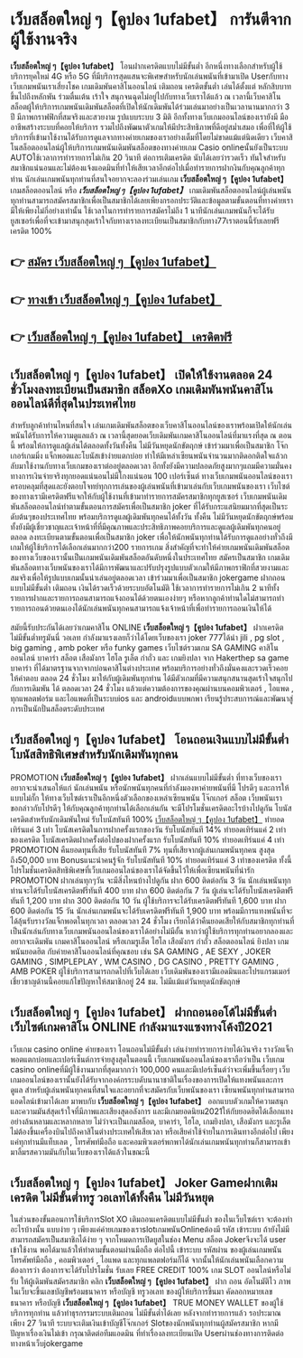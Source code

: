 # เว็บสล็อตใหญ่ ๆ【คูปอง 1ufabet】  การันตีจากผู้ใช้งานจริง

**เว็บสล็อตใหญ่ ๆ【คูปอง 1ufabet】** โอนฝากเครดิตแบบไม่มีขั้นต่ำ  อีกหนึ่งทางเลือกสำหรับผู้ใช้บริการยุคใหม่ 4G หรือ 5G ที่มีบริการสุดแสนจะพิเศษสำหรับนักเล่นพนันที่เข้ามาเปิด Userกับทางเว็บเกมพนันเราเสี่ยงโชค เกมเดิมพันคาสิโนออนไลน์ เติมถอน เครดิตขั้นต่ำ เล่นได้ตั้งแต่ หลักสิบบาทขึ้นไปถึงหลักพัน ร่วมตื่นเต้น เร้าใจ สนุกจนฉุดไม่อยู่ไปกับทางเว็บเราได้แล้ว ณ เวลานี้เว็บคาสิโนสล็อตผู้ให้บริการเกมพนันเดิมพันสล็อตที่เปิดให้นักเดิมพันได้ร่วมเล่นมาอย่างเป็นเวลานานมากกว่า 3 ปี มีภาพกราฟฟิกที่สมจริงและสวยงาม รูปแบบระบบ 3 มิติ
อีกทั้งทางเว็บเกมออนไลน์ของเรายังมี มืออาชีพสร้างระบบที่คอยให้บริการ  รวมไปถึงพัฒนาตัวเกมให้มีประสิทธิภาพที่ดีอยู่สม่ำเสมอ เพื่อที่ให้ผู้ใช้บริการที่เข้ามาใช้งานได้รับการดูแลจากทางค่ายเกมของเราอย่างเต็มที่โดยไม่ขาดแม้แต่นิดเดียว เว็บคาสิโนสล็อตออนไลน์ผู้ให้บริการเกมพนันเดิมพันสล็อตของทางค่ายเกม Casio onlineนั้นยังเป็นระบบ AUTOใช้เวลาการทำรายการไม่เกิน 20 วินาที ต่อการเติมเครดิต นับได้เลยว่ารวดเร็ว ทันใจสำหรับสมาชิกแน่นอนและไม่ต้องแจ้งแอดมินที่ทำให้เสียเวลาอีกต่อไปเมื่อทำรายการฝากงินกับคุณลูกค้าทุกท่าน
นักเล่นเกมพนันทุกท่านที่สนใจอยากจะลองร่วมเล่นเกม **เว็บสล็อตใหญ่ ๆ【คูปอง 1ufabet】** เกมสล็อตออนไลน์ หรือ ***เว็บสล็อตใหญ่ ๆ【คูปอง 1ufabet】*** เกมเดิมพันสล็อตออนไลน์ผู้เล่นพนันทุกท่านสามารถสมัครสมาชิกเพื่อเป็นสมาชิกได้เลยเพียงกรอกประวัติและข้อมูลตามขั้นตอนที่ทางค่ายเรามีให้เพียงไม่กี่อย่างเท่านั้น ใช้เวลาในการทำรายการสมัครไม่ถึง 1 นาทีนักเล่นเกมพนันก็จะได้รับยูสเซอร์เพื่อที่จะเข้ามาสนุกสุดเร้าใจกับทางเราลงทะเบียนเป็นสมาชิกกับทาง77เราตอนนี้รับเลยฟรีเครดิต 100%

## 👉 [สมัคร เว็บสล็อตใหญ่ ๆ【คูปอง 1ufabet】](https://archa888.com/)
## 👉 [ทางเข้า เว็บสล็อตใหญ่ ๆ【คูปอง 1ufabet】](https://archa888.com/)
## 👉 [เว็บสล็อตใหญ่ ๆ【คูปอง 1ufabet】 เครดิตฟรี](https://archa888.com/)

## เว็บสล็อตใหญ่ ๆ【คูปอง 1ufabet】 เปิดให้ใช้งานตลอด  24 ชั่วโมงลงทะเบียนเป็นสมาชิก สล็อตXo เกมเดิมพันพนันคาสิโนออนไลน์ดีที่สุดในประเทศไทย

สำหรับลูกค้าท่านไหนที่สนใจ เล่นเกมเดิมพันสล็อตของเว็บคาสิโนออนไลน์ของเราพร้อมเปิดให้นักเล่นพนันได้รับการให้ความดูแลแล้ว ณ เวลานี้สุดยอดเว็บเดิมพันเกมคาสิโนออนไลน์ที่มาแรงที่สุด ณ ตอนนี้ พร้อมให้การดูแลผู้เล่นได้ตลอดทั้งวันทั้งคืน ไม่มีวันหยุดนักขัตฤกษ์ เข้าร่วมมาเพื่อเป็นสมาชิก โจ๊กเกอร์เกมมิ่ง แจ็กพอตและโบนัสเข้าง่ายแตกบ่อย ทำให้มีเหล่าเซียนพนันจำนวนมากติดอกติดใจแล้วกลับมาใช้งานกับทางเว็บเกมของเราต่ออยู่ตลอดเวลา อีกทั้งยังมีความปลอดภัยสูงมากๆแถมมีความมั่นคงทางการเงินจ่ายจริงทุกยอดแน่นอนไม่มีโกงแน่นอน 100 เปอร์เซ็นต์ ทางเว็บเกมพนันออนไลน์ของเราครอบคลุมที่สุดและยังตอบโจทย์ทุกการเล่นของผู้เล่นพนันที่เข้ามาเล่นกับเว็บเกมพนันของเรา
เว็บไซต์ของทางเรามีเครดิตฟรีแจกให้กับผู้ใช้งานที่เข้ามาทำรายการสมัครสมาชิกทุกยูสเซอร์ เว็บเกมพนันเดิมพันสล็อตออนไลน์ทำตามขั้นตอนการสมัครเพื่อเป็นสมาชิก joker ที่ได้รับกระแสนิยมมากที่สุดเป็นระดับต้นๆของประเทศไทย พร้อมบริการดูแลผู้เดิมพันทุกคนได้ทั้งวัน ทั้งคืน ไม่มีวันหยุดนักขัตฤกษ์พร้อมทั้งยังมีผู้เชี่ยวชาญและเจ้าหน้าที่ที่มีคุณภาพและประสิทธิภาพคอยบริการและดูแลผู้เดิมพันทุกคนอยู่ตลอด ลงทะเบียนตามขั้นตอนเพื่อเป็นสมาชิก joker เพื่อให้นักพนันทุกท่านได้รับการดูแลอย่างทั่วถึงมีเกมให้ผู้ใช้บริการได้เลือกเล่นมากกว่า200 รายการเกม
สิ่งสำคัญที่จะทำให้ค่ายเกมพนันเดิมพันสล็อตของทางเว็บของเรานั้นเป็นเกมพนันเดิมพันสล็อตอันดับหนึ่งในประเทศไทย สมัครเป็นสมาชิก  เกมเดิมพันสล็อตทางเว็บพนันของเราได้มีการพัฒนาและปรับปรุงรูปแบบตัวเกมให้มีภาพกราฟิกที่สวยงามและสมจริงเพื่อให้รูปแบบเกมนั้นน่าเล่นอยู่ตลอดเวลา เข้าร่วมมาเพื่อเป็นสมาชิก jokergame ฝากถอนแบบไม่มีขั้นต่ำ เติมถอน เงินได้รวดเร็วด้วยระบบอัตโนมัติ ใช้เวลาการทำรายการไม่เกิน 2 นาทีทั้งรายการฝากและรายการถอนสามารถแจ้งถอนได้ด้วยตนเองง่ายๆ หรือหากลูกค้าท่านใดไม่สามารถทำรายการถอนด้วยตนเองได้นักเล่นพนันทุกคนสามารถแจ้งเจ้าหน้าที่เพื่อทำรายการถอนเงินให้ได้

สมัยนี้รับประกันได้เลยว่าเกมคาสิโน ONLINE **เว็บสล็อตใหญ่ ๆ【คูปอง 1ufabet】** ฝากเครดิตไม่มีขั้นต่ำทรูมันนี่ วอเลท กำลังมาแรงเลยก็ว่าได้โดยเว็บของเรา joker 777ได้นำ  jili , pg slot , big gaming , amb poker หรือ funky games เว็บไซต์รวมเกม SA GAMING คาสิโนออนไลน์ บาคาร่า สล็อต เสือมังกร ไฮโล รูเล็ต กำถั่ว และ เกมยิงปลา จาก Hakerthep sa game บาคาร่า ที่ได้มาตรฐานจากจากบ่อนคาสิโนต่างประเทศ พร้อมบริการอย่างทั่วถึงมั่นคงและรวดเร็วคอยให้คำตอบ ตลอด 24 ชั่วโมง มาให้กับผู้เดิมพันทุกท่าน ได้มีตัวเกมที่มีความสนุกสนานสุดเร้าใจสนุกไปกับการเดิมพัน ได้ ตลอดเวลา 24 ชั่วโมง แล้วแต่ความต้องการของคุณผ่านบนคอมพิวเตอร์ , ไอแพด , ทุกแพลตฟอร์ม และไอแพดที่เป็นระบบios และ androidแบบพกพา เรียนรู้ประสบการณ์และพัฒนาสู่การเป็นนักปั่นสล็อตระดับประเทศ

## เว็บสล็อตใหญ่ ๆ【คูปอง 1ufabet】 โอนถอนเงินแบบไม่มีขั้นต่ำ โบนัสสิทธิพิเศษสำหรับนักเดิมพันทุกคน

 PROMOTION  **เว็บสล็อตใหญ่ ๆ【คูปอง 1ufabet】** ฝากเล่นแบบไม่มีขั้นต่ำ ที่ทางเว็บของเราอยากจะนำเสนอให้แก่  นักเล่นพนัน หรือนักพนันทุกคนที่กำลังมองหาค่ายพนันที่มี โปรดีๆ และการให้แบบไม่กั๊ก ให้ทางเว็บไซต์เราเป็นอีกหนึ่งตัวเลือกของเหล่าเซียนพนัน โจ๊กเกอร์ สล็อต เว็บพนันเรา ขอกล่าวกับโปรดีๆ ให้กับคุณลูกค้าทุกท่านได้เลือกเล่นกัน จะมีโปรโมชั่นเครดิตอะไรบ้างไปดูกัน
โบนัสเครดิตสำหรับนักเดิมพันใหม่ รับโบนัสทันที 100% [เว็บสล็อตใหญ่ ๆ【คูปอง 1ufabet】](https://archa888.com/) ทำยอดเทิร์นแค่ 3 เท่า
โบนัสเครดิตในการฝากครั้งแรกของวัน รับโบนัสทันที 14% ทำยอดเทิร์นแค่ 2 เท่าของเครดิต
โบนัสเครดิตฝากครั้งต่อไปของฝากครั้งแรก รับโบนัสทันที 10% ทำยอดเทิร์นแค่ 4 เท่า
 PROMOTION คืนยอดทุนที่เสีย รับโบนัสทันที 7% ทุนที่เสียจากผู้เล่นเกมพนันทุกคน สูงสุดถึง50,000 บาท
Bonusแนะนำคนรู้จัก รับโบนัสทันที 10% ทำยอดเทิร์นแค่ 3 เท่าของเครดิต
ทั้งนี้โปรโมชั่นเครดิตสิทธิพิเศษที่เว็บเกมออนไลน์ของเราได้จัดขึ้นไว้ให้เพื่อเซียนพนันที่น่ารัก  PROMOTION ฝากเล่นทุกๆวัน จะมีสิ่งไหนบ้างไปดูกัน
ฝาก 600 ติดต่อกัน 3 วัน นักเล่นพนันทุกท่านจะได้รับโบนัสเครดิตฟรีทันที 400 บาท
ฝาก 600 ติดต่อกัน 7 วัน ผู้เล่นจะได้รับโบนัสเครดิตฟรีทันที 1,200 บาท
ฝาก 300 ติดต่อกัน 10 วัน ผู้ใช้บริการจะได้รับเครดิตฟรีทันที 1,600 บาท
ฝาก 600 ติดต่อกัน 15 วัน นักเล่นเกมพนันจะได้รับเครดิตฟรีทันที 1,900 บาท
พร้อมมีการแทงพนันที่จะได้ลุ้นรับรางวัลแจ็กพอตในทุกเวลา ตลอดเวลา 24 ชั่วโมง เรียกได้ว่าคืนยอดเสียให้กับสมาชิกทุกท่านที่เป็นนักเล่นกับทางเว็บเกมพนันออนไลน์ของเราได้อย่างไม่มีอั้น หากว่าผู้ใช้บริการทุกท่านอยากลองและอยากจะเดิมพัน เกมคาสิโนออนไลน์ หรือเกมรูเล็ต ไฮโล เสือมังกร กำถั่ว สล็อตออนไลน์ ยิงปลา เกมพนันยอดฮิต กับค่ายคาสิโนออนไลน์ที่คุณชอบ เช่น SA GAMING , AE SEXY , JOKER GAMING , SIMPLEPLAY , WM CASINO , DG CASINO , PRETTY GAMING , AMB POKER  ผู้ใช้บริการสามารถกดไปที่เว็บได้เลย เว็บเดิมพันของเรามีแอดมินและโปรแกรมเมอร์เชี่ยวชาญด้านนี้คอยแก้ไขปัญหาให้สมาชิกอยู่ 24 ชม. ไม่มีแม้แต่วันหยุดนักขัตฤกษ์

## เว็บสล็อตใหญ่ ๆ【คูปอง 1ufabet】 ฝากถอนออโต้ไม่มีขั้นต่ำ  เว็บไซต์เกมคาสิโน ONLINE กำลังมาแรงแซงทางโค้งปี2021

เว็บเกม casino online ค่ายของเรา โอนถอนไม่มีขั้นต่ำ เล่นง่ายทำรายการง่ายได้เงินจริง รางวัลแจ็กพอตแตกบ่อยและเปอร์เซ็นต์การจ่ายสูงสุดในตอนนี้ เว็บเกมพนันออนไลน์ของเราถือว่าเป็น เว็บเกม casino onlineที่มีผู้ใช้งานมากที่สุดมากกว่า 100,000 คนและมีเปอร์เซ็นต์ว่าจะเพิ่มขึ้นเรื่อยๆ เว็บเกมออนไลน์ของเรานั้นยังได้รับจากองค์กรระบดับนานาชาติในเรื่องของการเปิดให้แทงพนันและการดูแล สำหรับผู้เล่นพนันทุกคนที่สนใจและอยากที่จะสมัครกับเว็บพนันของเรา เซียนพนันทุกท่านสามารถแอดไลน์เข้ามาได้เลย
	มาพบกับ **เว็บสล็อตใหญ่ ๆ【คูปอง 1ufabet】** ออกแบบตัวเกมให้ความสนุกและความมันส์สุดเร้าใจที่มีภาพและเสียงสุดอลังการ และมีเกมยอดนิยม2021ให้กับยอดฮิตได้เลือกแทงอย่างล้นหลามและหลากหลาย  ไม่ว่าจะเป็นเกมสล็อต, บาคาร่า, ไฮโล, เกมยิงปลา, เสือมังกร และรูเล็ต ไม่ต้องขึ้นเครื่องบินไปถึงคาสิโนต่างประเทศให้เสียเวลา หรือเสียค่าใช้จ่ายในการเดินทางอีกต่อไป เพียงแค่ทุกท่านมีแท็บเลต , โทรศัพท์มือถือ และคอมพิวเตอร์พกพาได้นักเล่นเกมพนันทุกท่านก็สามารถเข้ามาลิ้มรสความมันกับในเว็บของเราได้แล้วในขณะนี้

## เว็บสล็อตใหญ่ ๆ【คูปอง 1ufabet】 Joker Gameฝากเติมเครดิต ไม่มีขั้นต่ำทรู วอเลทได้ทั้งคืน ไม่มีวันหยุด

ในส่วนของขั้นตอนการใช้บริการSlot XO เติมถอนเครดิตแบบไม่มีขั้นต่ำ ของในเว็บไซต์เรา จะต้องทำอะไรบ้างนั้น แบบง่าย ๆ เพียงแค่ค่ายเกมของเราslotเกมพนันOnlineต้องมี รหัส เข้าระบบ ถ้ายังไม่มีสามารถสมัครเป็นสมาชิกได้ง่าย ๆ จากโหมดการเปิดยูสในช่อง Menu สล็อต Jokerจึงจะได้ user เข้าใช้งาน พอได้มาแล้วให้ทำตามขั้นตอนผ่านมือถือ ต่อไปนี้
เข้าระบบ รหัสผ่าน  ของผู้เล่นเกมพนัน โทรศัพท์มือถือ , คอมพิวเตอร์ , ไอแพด และทุกแพลตฟอร์มก็ได้
จากนั้นให้นักเล่นพนันเลือกความต้องการว่า ต้องการจะได้รับโปรโมชั่น รับเลย FREE CREDIT 100% เกม SLOT ออนไลน์หรือไม่รับ
ให้ผู้เดิมพันสมัครสมาชิก คลิก **เว็บสล็อตใหญ่ ๆ【คูปอง 1ufabet】** ฝาก ถอน  อัตโนมัติไว ภาพในเว็บจะขึ้นเลขบัญชีพร้อมธนาคาร หรือบัญชี ทรูวอเลท ของผู้ให้บริการขึ้นมา
คัดลอกหมายเลขธนาคาร หรือบัญชี **เว็บสล็อตใหญ่ ๆ【คูปอง 1ufabet】** TRUE MONEY WALLET ของผู้ใช้บริการทุกท่าน แล้วทำธุรกรรมระบบเติมถอน ไม่มีขั้นต่ำได้เลย
หลังจากทำรายการแล้ว รอประมาณเพียง 27 วินาที ระบบจะเติมเงินเข้าบัญชีโจ๊กเกอร์ Slotของนักพนันทุกท่านผู้สมัครสมาชิก
หากมีปัญหาเรื่องเงินไม่เข้า กรุณาติดต่อทีมแอดมิน ที่ทำเรื่องลงทะเบียนเปิด Userผ่านช่องทางการติดต่อทางหน้าเว็บjokergame



